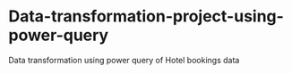 # Data-transformation-project-using-power-query
Data transformation using power query of Hotel bookings data
